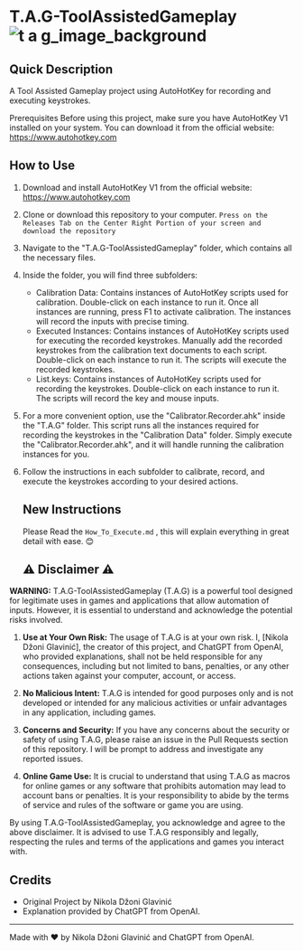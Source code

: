 # T.A.G-ToolAssistedGameplay![t a g_image_background](https://github.com/JohnnYDeveloperAHK/T.A.G-ToolAssistedGameplay/assets/11061707/190a5f1c-c874-4a36-b834-73d5488e9ad4)
## Quick Description

 A Tool Assisted Gameplay project using AutoHotKey for recording and executing keystrokes.

 Prerequisites
 Before using this project, make sure you have AutoHotKey V1 installed on your system. You can download it from the official website: https://www.autohotkey.com

 ## How to Use
 1. Download and install AutoHotKey V1 from the official website: https://www.autohotkey.com

 2. Clone or download this repository to your computer. `Press on the Releases Tab on the Center Right Portion of your screen and download the repository`

 3. Navigate to the "T.A.G-ToolAssistedGameplay" folder, which contains all the necessary files.

 4. Inside the folder, you will find three subfolders:
     - Calibration Data: Contains instances of AutoHotKey scripts used for calibration. Double-click on each instance to run it. Once all instances are running, press F1 to activate calibration. The instances will record the inputs with precise timing.
     - Executed Instances: Contains instances of AutoHotKey scripts used for executing the recorded keystrokes. Manually add the recorded keystrokes from the calibration text documents to each script. Double-click on each instance to run it. The scripts will execute the recorded keystrokes.
     - List.keys: Contains instances of AutoHotKey scripts used for recording the keystrokes. Double-click on each instance to run it. The scripts will record the key and mouse inputs.

 5. For a more convenient option, use the "Calibrator.Recorder.ahk" inside the "T.A.G" folder. This script runs all the instances required for recording the keystrokes in the "Calibration Data" folder. Simply execute the "Calibrator.Recorder.ahk", and it will handle running the calibration instances for you.

 6. Follow the instructions in each subfolder to calibrate, record, and execute the keystrokes according to your desired actions.

    ## New Instructions

    Please Read the `How_To_Execute.md` , this will explain everything in great detail with ease. 😊

    ## ⚠️ Disclaimer ⚠️

**WARNING:** T.A.G-ToolAssistedGameplay (T.A.G) is a powerful tool designed for legitimate uses in games and applications that allow automation of inputs. However, it is essential to understand and acknowledge the potential risks involved.

1. **Use at Your Own Risk:** The usage of T.A.G is at your own risk. I, [Nikola Džoni Glavinić], the creator of this project, and ChatGPT from OpenAI, who provided explanations, shall not be held responsible for any consequences, including but not limited to bans, penalties, or any other actions taken against your computer, account, or access.

2. **No Malicious Intent:** T.A.G is intended for good purposes only and is not developed or intended for any malicious activities or unfair advantages in any application, including games.

3. **Concerns and Security:** If you have any concerns about the security or safety of using T.A.G, please raise an issue in the Pull Requests section of this repository. I will be prompt to address and investigate any reported issues.

4. **Online Game Use:** It is crucial to understand that using T.A.G as macros for online games or any software that prohibits automation may lead to account bans or penalties. It is your responsibility to abide by the terms of service and rules of the software or game you are using.

By using T.A.G-ToolAssistedGameplay, you acknowledge and agree to the above disclaimer. It is advised to use T.A.G responsibly and legally, respecting the rules and terms of the applications and games you interact with.


 ## Credits
 - Original Project by Nikola Džoni Glavinić
 - Explanation provided by ChatGPT from OpenAI.

 ---
 Made with ❤️ by Nikola Džoni Glavinić and ChatGPT from OpenAI.
